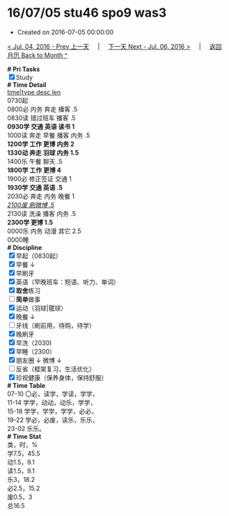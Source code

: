 # 16/07/05 stu46 spo9 was3

- Created on 2016-07-05 00:00:00

[< Jul. 04, 2016 - Prev 上一天](_archived/lifelogs/2016/07/d04.md) &nbsp; &nbsp; | &nbsp; &nbsp; [下一天 Next - Jul. 06, 2016 >](_archived/lifelogs/2016/07/d06.md) &nbsp; &nbsp; |  &nbsp; &nbsp; [返回月历 Back to Month ^](_archived/lifelogs/2016/07/index.md)
<br/><div><b># Pri Tasks</b></div><div><input checked="true" type="checkbox"/>Study</div><div><b># Time Detail</b></div><div><u>time|type desc len</u></div><div>0730起</div><div>0800必 内务 奔走 播客 .5</div><div>0830读 错过班车 播客 .5</div><div><b>0930学 交通 英语 读书 1</b></div><div>1000读 奔走 早餐 播客 内务 .5</div><div><b>1200学 工作 更博 内务 2</b></div><div><b>1330动 奔走 羽球 内务 1.5</b></div><div>1400乐 午餐 聊天 .5</div><div><b>1800学 工作 更博 4</b></div><div>1900必 修正签证 交通 1</div><div><b>1930学 交通 英语 .5</b></div><div>2030必 奔走 内务 晚餐 1</div><div><u><i>2100废 刷微博 .5</i></u></div><div>2130读 洗澡 播客 内务 .5</div><div><b>230</b><b>0学 更博 1.5</b></div><div>0000乐 内务 动漫 其它 2.5</div><div>0000睡</div><div><b># Discipline</b></div><div><input checked="true" type="checkbox"/>早起（0830起）</div><div><input checked="true" type="checkbox"/>早餐 ↓</div><div><input checked="true" type="checkbox"/>早刷牙</div><div><input checked="true" type="checkbox"/>英语（早晚班车：短语、听力、单词）</div><div><input checked="true" type="checkbox"/><b>取舍</b>练习</div><div><input type="checkbox"/><b>简单</b>做事</div><div><input checked="true" type="checkbox"/>运动（羽球|毽球）</div><div><input checked="true" type="checkbox"/>晚餐 ↓</div><div><input type="checkbox"/>牙线（刷前用，待购，待学）</div><div><input checked="true" type="checkbox"/>晚刷牙</div><div><input checked="true" type="checkbox"/>早洗（2030)</div><div><input checked="true" type="checkbox"/>早睡（2300）</div><div><input checked="true" type="checkbox"/>朋友圈 ↓ 微博 ↓</div><div><input type="checkbox"/>反省（框架复习，生活优化）</div><div><input checked="true" type="checkbox"/>珍视健康（保养身体，保持舒服）</div><div><b># Time Table</b></div><div>07-10 〇必，读学，学读，学学，</div><div>11-14 学学，动动，动乐，学学，</div><div>15-18 学学，学学，学学，必必，</div><div>19-22 学必，必废，读乐，乐乐，</div><div>23-02 乐乐。</div><div><b># Time Stat</b></div><div>类，时，%</div><div>学7.5，45.5</div><div>动1.5，9.1</div><div>读1.5，9.1</div><div>乐3，18.2</div><div>必2.5，15.2</div><div>废0.5，3</div><div>总16.5</div>
